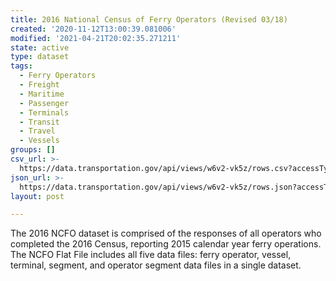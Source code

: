 ```yaml
---
title: 2016 National Census of Ferry Operators (Revised 03/18)
created: '2020-11-12T13:00:39.081006'
modified: '2021-04-21T20:02:35.271211'
state: active
type: dataset
tags:
  - Ferry Operators
  - Freight
  - Maritime
  - Passenger
  - Terminals
  - Transit
  - Travel
  - Vessels
groups: []
csv_url: >-
  https://data.transportation.gov/api/views/w6v2-vk5z/rows.csv?accessType=DOWNLOAD
json_url: >-
  https://data.transportation.gov/api/views/w6v2-vk5z/rows.json?accessType=DOWNLOAD
layout: post

---
```

The 2016 NCFO dataset is comprised of the responses of all operators who completed the 2016 Census, reporting 2015 calendar year ferry operations. The NCFO Flat File includes all five data files: ferry operator, vessel, terminal, segment, and operator segment data files in a single dataset.
